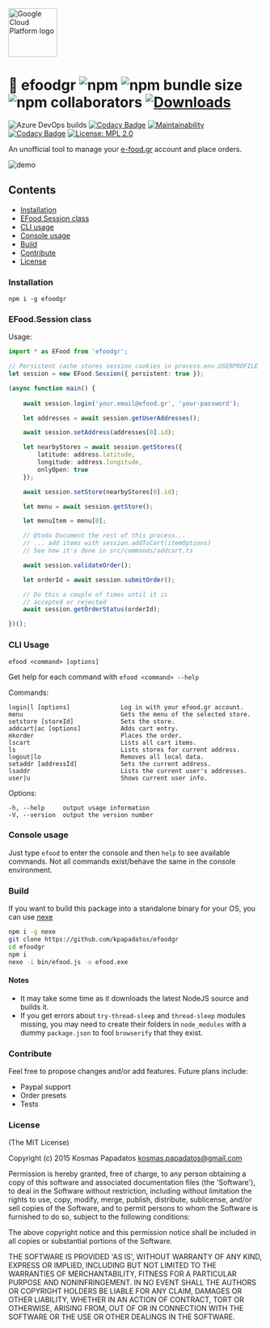 <img src="https://user-images.githubusercontent.com/3382344/68092394-443ce580-fe93-11e9-9588-9186fdfff7f5.png" alt="Google Cloud Platform logo" title="Google Cloud Platform" width="96"/>

# 🍔 efoodgr ![npm](https://img.shields.io/npm/v/efoodgr) ![npm bundle size](https://img.shields.io/bundlephobia/minzip/efoodgr) ![npm collaborators](https://img.shields.io/npm/collaborators/efoodgr) [![Downloads](https://img.shields.io/npm/dw/efoodgr)](https://www.npmjs.com/package/efoodgr)
![Azure DevOps builds](https://img.shields.io/azure-devops/build/siebendev/pobuca%20connect/141)
[![Codacy Badge](https://img.shields.io/codacy/grade/3845ebde324f49f3853d56750a473236)](https://www.codacy.com/manual/kpapadatos/efoodgr)
[![Maintainability](https://img.shields.io/codeclimate/maintainability-percentage/kpapadatos/efoodgr)](https://codeclimate.com/github/kpapadatos/efoodgr/maintainability)
[![Codacy Badge](https://img.shields.io/codacy/coverage/3845ebde324f49f3853d56750a473236/master)](https://www.codacy.com/manual/kpapadatos/efoodgr)
[![License: MPL 2.0](https://img.shields.io/badge/License-MIT-brightgreen.svg)](https://opensource.org/licenses/MIT)

An unofficial tool to manage your [e-food.gr](https://e-food.gr) account and place orders.

![demo](https://user-images.githubusercontent.com/3382344/36356704-2f057266-14fe-11e8-94eb-07a30f1157f4.gif)

## Contents
* [Installation](#installation)
* [EFood.Session class](#efoodsession-class)
* [CLI usage](#cli-usage)
* [Console usage](#console-usage)
* [Build](#build)
* [Contribute](#contribute)
* [License](#license)

### Installation
`npm i -g efoodgr`

### EFood.Session class
Usage:
```ts
import * as EFood from 'efoodgr';

// Persistent cache stores session cookies in process.env.USERPROFILE
let session = new EFood.Session({ persistent: true });

(async function main() {
    
    await session.login('your.email@efood.gr', 'your-password');

    let addresses = await session.getUserAddresses();

    await session.setAddress(addresses[0].id);

    let nearbyStores = await session.getStores({
        latitude: address.latitude,
        longitude: address.longitude,
        onlyOpen: true
    });

    await session.setStore(nearbyStores[0].id);

    let menu = await session.getStore();

    let menuItem = menu[0];

    // @todo Document the rest of this process...
    // ... add items with session.addToCart(itemOptions)
    // See how it's done in src/commands/addcart.ts

    await session.validateOrder();

    let orderId = await session.submitOrder();

    // Do this a couple of times until it is
    // accepted or rejected
    await session.getOrderStatus(orderId);

})();

```

### CLI Usage
  `efood <command> [options]`

  Get help for each command with
  `efood <command> --help`

  Commands:

    login|l [options]              Log in with your efood.gr account.
    menu                           Gets the menu of the selected store.
    setstore [storeId]             Sets the store.
    addcart|ac [options]           Adds cart entry.
    mkorder                        Places the order.
    lscart                         Lists all cart items.
    ls                             Lists stores for current address.
    logout|lo                      Removes all local data.
    setaddr [addressId]            Sets the current address.
    lsaddr                         Lists the current user's addresses.
    user|u                         Shows current user info.

  Options:

    -h, --help     output usage information
    -V, --version  output the version number

### Console usage
Just type `efood` to enter the console and then `help` to see available commands. Not all commands exist/behave the same in the console environment.

### Build
If you want to build this package into a standalone binary for your OS, you can use [nexe](https://github.com/jaredallard/nexe)
```sh
npm i -g nexe
git clone https://github.com/kpapadatos/efoodgr
cd efoodgr
npm i
nexe -i bin/efood.js -o efood.exe
```

#### Notes
- It may take some time as it downloads the latest NodeJS source and builds it.
- If you get errors about `try-thread-sleep` and `thread-sleep` modules missing, you may need to create their folders in `node_modules` with a dummy `package.json` to fool `browserify` that they exist.

### Contribute
Feel free to propose changes and/or add features. Future plans include:

- Paypal support
- Order presets
- Tests

### License
(The MIT License)

Copyright (c) 2015 Kosmas Papadatos <kosmas.papadatos@gmail.com>

Permission is hereby granted, free of charge, to any person obtaining a copy of this software and associated documentation files (the 'Software'), to deal in the Software without restriction, including without limitation the rights to use, copy, modify, merge, publish, distribute, sublicense, and/or sell copies of the Software, and to permit persons to whom the Software is furnished to do so, subject to the following conditions:

The above copyright notice and this permission notice shall be included in all copies or substantial portions of the Software.

THE SOFTWARE IS PROVIDED 'AS IS', WITHOUT WARRANTY OF ANY KIND, EXPRESS OR IMPLIED, INCLUDING BUT NOT LIMITED TO THE WARRANTIES OF MERCHANTABILITY, FITNESS FOR A PARTICULAR PURPOSE AND NONINFRINGEMENT. IN NO EVENT SHALL THE AUTHORS OR COPYRIGHT HOLDERS BE LIABLE FOR ANY CLAIM, DAMAGES OR OTHER LIABILITY, WHETHER IN AN ACTION OF CONTRACT, TORT OR OTHERWISE, ARISING FROM, OUT OF OR IN CONNECTION WITH THE SOFTWARE OR THE USE OR OTHER DEALINGS IN THE SOFTWARE.
